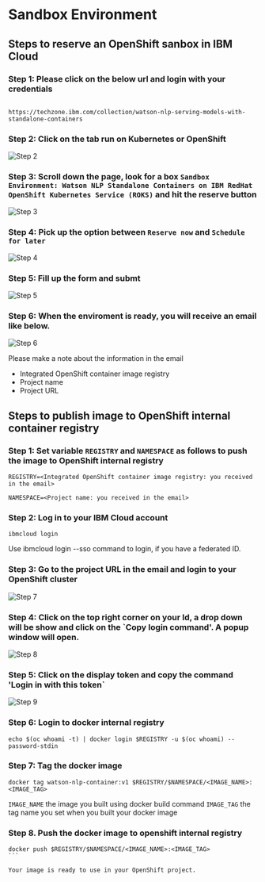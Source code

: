 # Sandbox Environment

## Steps to reserve an OpenShift sanbox in IBM Cloud

### Step 1: Please click on the below url and login with your credentials

```

https://techzone.ibm.com/collection/watson-nlp-serving-models-with-standalone-containers

```

### Step 2: Click on the tab run on Kubernetes or OpenShift

![Step 2](images/step2.png)

### Step 3: Scroll down the page, look for a box `Sandbox Environment: Watson NLP Standalone Containers on IBM RedHat OpenShift Kubernetes Service (ROKS)` and hit the reserve button

![Step 3](images/step3.png)

### Step 4: Pick up the option between `Reserve now` and `Schedule for later`

![Step 4](images/step4.png)

### Step 5: Fill up the form and submt

![Step 5](images/step5.png)

### Step 6: When the enviroment is ready, you will receive an email like below.

![Step 6](images/step6.png)

Please make a note about the information in the email

- Integrated OpenShift container image registry
- Project name
- Project URL

## Steps to publish image to OpenShift internal container registry

### Step 1: Set variable `REGISTRY` and `NAMESPACE` as follows to push the image to OpenShift internal registry

```
REGISTRY=<Integrated OpenShift container image registry: you received in the email>
```

```
NAMESPACE=<Project name: you received in the email>
```

### Step 2: Log in to your IBM Cloud account

```
ibmcloud login
```

Use ibmcloud login --sso command to login, if you have a federated ID.

### Step 3: Go to the project URL in the email and login to your OpenShift cluster

![Step 7](images/step7.png)

### Step 4: Click on the top right corner on your Id, a drop down will be show and click on the `Copy login command'. A popup window will open.

![Step 8](images/step8.png)

### Step 5: Click on the display token and copy the command 'Login in with this token`

![Step 9](images/step9.png)

### Step 6: Login to docker internal registry

```
echo $(oc whoami -t) | docker login $REGISTRY -u $(oc whoami) --password-stdin
```

### Step 7: Tag the docker image

```
docker tag watson-nlp-container:v1 $REGISTRY/$NAMESPACE/<IMAGE_NAME>:<IMAGE_TAG>
```

`IMAGE_NAME` the image you built using docker build command
`IMAGE_TAG` the tag name you set when you built your docker image

### Step 8. Push the docker image to openshift internal registry

````
docker push $REGISTRY/$NAMESPACE/<IMAGE_NAME>:<IMAGE_TAG>
```

Your image is ready to use in your OpenShift project.




